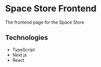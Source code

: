 # Space Store Frontend  

The frontend page for the Space Store

## Technologies
 * TypeScript
 * Next.js
 * React
